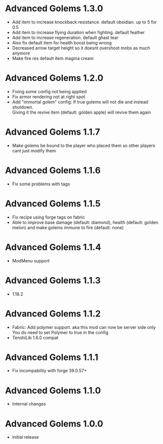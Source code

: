 Advanced Golems 1.3.0
================
- Add item to increase knockback resistance. default obsidian. up to 5 for 0.5
- Add item to increase flying duration when fighting. default feather
- Add item to increase regeneration. default ghast tear
- Also fix default item for health boost being wrong
- Decreased arrow target height so it doesnt overshoot mobs as much anymore
- Make fire res default item magma cream

Advanced Golems 1.2.0
================
- Fixing some config not being applied
- Fix armor rendering not at right spot
- Add "immortal golem" config:
  If true golems will not die and instead shutdown.  
  Giving it the revive item (default: golden apple) will revive them again

Advanced Golems 1.1.7
================
- Make golems be bound to the player who placed them
  so other players cant just modify them

Advanced Golems 1.1.6
================
- Fix some problems with tags

Advanced Golems 1.1.5
================
- Fix recipe using forge tags on fabric
- Able to improve base damage (default: diamond), health (default: golden melon) and make
  golems immune to fire (default: none)
  
Advanced Golems 1.1.4
================
- ModMenu support

Advanced Golems 1.1.3
================
- 1.18.2

Advanced Golems 1.1.2
================
- Fabric: Add polymer support. aka this mod can now be server side only
  You do need to set Polymer to true in the config
- TenshiLib 1.6.0 compat

Advanced Golems 1.1.1
================
- Fix incompability with forge 39.0.57+

Advanced Golems 1.1.0
================
- Internal changes

Advanced Golems 1.0.0
================
- Initial release